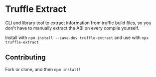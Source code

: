 # Truffle Extract

CLI and library tool to extract information from truffle build files, so you don't have to manually extract the ABI on every compile yourself.

Install with `npm install --save-dev truffle-extract` and use with `npx truffle-extract`

## Contributing

Fork or clone, and then `npm install`!
